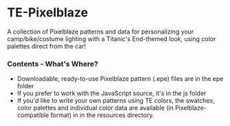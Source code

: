 # TE-Pixelblaze
A collection of Pixelblaze patterns and data for personalizing your camp/bike/costume
lighting with a Titanic's End-themed look, using color palettes direct from the car!

### Contents - What's Where?
- Downloadable, ready-to-use Pixelblaze pattern (.epe) files are in the epe folder
- If you prefer to work with the JavaScript source, it's in the js folder
- If you'd like to write your own patterns using TE colors, the swatches, color
palettes and individual color data are available (in Pixelblaze-compatible format) in
in the resources directory.

